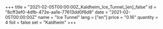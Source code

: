 +++
title = "2021-02-05T00:00:00Z_Kaldheim_Ice_Tunnel_[en]_false"
id = "8cff3ef0-4dfb-472e-aa1e-77613dd0f6d8"
date = "2021-02-05T00:00:00Z"
name = "Ice Tunnel"
lang = ["en"]
price = "0.16"
quantity = 4
foil = false
set = "Kaldheim"
+++
